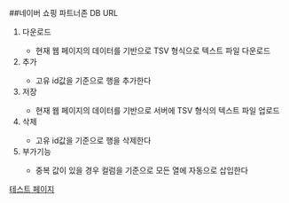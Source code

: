 ##네이버 쇼핑 파트너존 DB URL
<ol>
  <li>다운로드</li>
  <ul>
    <li>현재 웹 페이지의 데이터를 기반으로 TSV 형식으로 텍스트 파일 다운로드</li>
  </ul>
  <li>추가</li>
  <ul>
      <li>고유 id값을 기준으로 행을 추가한다</strong></li>
  </ul>
  <li>저장</li>
  <ul>
        <li>현재 웹 페이지의 데이터를 기반으로 서버에 TSV 형식의 텍스트 파일 업로드</strong></li>
  </ul>
  <li>삭제</li>
  <ul>
        <li>고유 id값을 기준으로 행을 삭제한다</strong></li>
  </ul>
  <li>부가기능</li>
  <ul>
        <li>중복 값이 있을 경우 컬럼을 기준으로 모든 열에 자동으로 삽입한다</strong></li>
  </ul>
</ol>


[테스트 페이지](http://222.239.249.154/naver/naverTsv.html)

